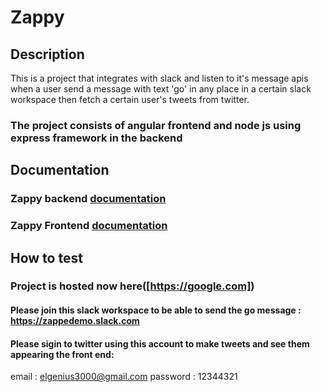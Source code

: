 # Zappy

## Description
This is a project that integrates with slack and listen to it's message apis when a user send a message with text 'go' in any place in a certain slack workspace then fetch a certain user's tweets from twitter.

### The project consists of angular frontend and node js using express framework in the backend

## Documentation

### Zappy backend [documentation](https://github.com/abdoolly/zappy/tree/master/zapp-back) 


###  Zappy Frontend [documentation](https://github.com/abdoolly/zappy/tree/master/zapp-front)


## How to test

### Project is hosted now here([https://google.com])

#### Please join this slack workspace to be able to send the go message : https://zappedemo.slack.com

#### Please sigin to twitter using this account to make tweets and see them appearing the front end:
email : elgenius3000@gmail.com
password : 12344321